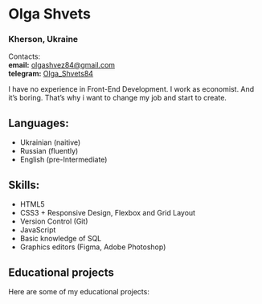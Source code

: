 # Olga Shvets

### Kherson, Ukraine

Contacts:\
**email:** olgashvez84@gmail.com\
**telegram:** [Olga_Shvets84](https://t.me/Olga_Shvets84)

I have no experience in Front-End Development. I work as economist. And it’s boring.
That’s why i want to change my job and start to create.

## Languages:
* Ukrainian (naitive)
* Russian (fluently)
* English (pre-Intermediate)

## Skills:
* HTML5
* CSS3 + Responsive Design, Flexbox and Grid Layout
* Version Control (Git)
* JavaScript 
* Basic knowledge of SQL
* Graphics editors (Figma, Adobe Photoshop)

## Educational projects
Here are some of my educational projects:
